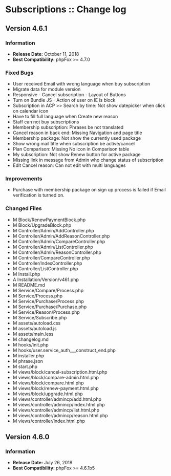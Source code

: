 # Subscriptions :: Change log

## Version 4.6.1

### Information

- **Release Date:** October 11, 2018
- **Best Compatibility:** phpFox >= 4.7.0

### Fixed Bugs

- User received Email with wrong language when buy subscription
- Migrate data for module version
- Responsive - Cancel subscription  - Layout of Buttons 
- Turn on Bundle JS - Action of user on IE is block
- Subscription in ACP >> Search by time: Not show datepicker when click on calendar icon
- Have to fill full language when Create new reason
- Staff can not buy subscriptions
- Membership subscription: Phrases be not translated
- Cancel reason in back end: Missing Navigation and page title
- Membership package: Not show the currently used package
- Show wrong mail title when subscription be active/cancel
- Plan Comparison: Missing No icon in Comparison table
- My subscription: Not show Renew button for active package
- Missing link in message from Admin who change status of subscription
- Edit Cancel reason: Can not edit with multi languages

### Improvements

- Purchase with membership package on sign up process is failed if Email verification is turned on.

### Changed Files

- M Block/RenewPaymentBlock.php
- M Block/UpgradeBlock.php
- M Controller/Admin/AddController.php
- M Controller/Admin/AddReasonController.php
- M Controller/Admin/CompareController.php
- M Controller/Admin/ListController.php
- M Controller/Admin/ReasonController.php
- M Controller/CompareController.php
- M Controller/IndexController.php
- M Controller/ListController.php
- M Install.php
- A Installation/Version/v461.php
- M README.md
- M Service/Compare/Process.php
- M Service/Process.php
- M Service/Purchase/Process.php
- M Service/Purchase/Purchase.php
- M Service/Reason/Process.php
- M Service/Subscribe.php
- M assets/autoload.css
- M assets/autoload.js
- M assets/main.less
- M changelog.md
- M hooks/init.php
- M hooks/user.service_auth___construct_end.php
- M installer.php
- M phrase.json
- M start.php
- M views/block/cancel-subscription.html.php
- M views/block/compare-admin.html.php
- M views/block/compare.html.php
- M views/block/renew-payment.html.php
- M views/block/upgrade.html.php
- M views/controller/admincp/add.html.php
- M views/controller/admincp/index.html.php
- M views/controller/admincp/list.html.php
- M views/controller/admincp/reason.html.php
- M views/controller/index.html.php

## Version 4.6.0

### Information

- **Release Date:** July 26, 2018
- **Best Compatibility:** phpFox >= 4.6.1b5
